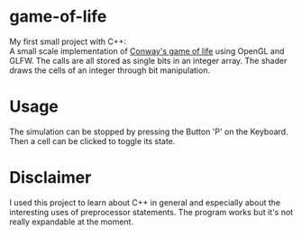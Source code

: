 # game-of-life

My first small project with C++: \
A small scale implementation of [Conway's game of life](https://en.wikipedia.org/wiki/Conway%27s_Game_of_Life) using OpenGL and GLFW. The calls are all stored as single bits in an integer array. The shader draws the cells of an integer through bit manipulation. 

# Usage

The simulation can be stopped by pressing the Button 'P' on the Keyboard. Then a cell can be clicked to toggle its state. 

# Disclaimer 

I used this project to learn about C++ in general and especially about the interesting uses of preprocessor statements. The program works but it's not really expandable at the moment.
